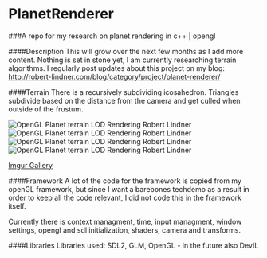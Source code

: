 # PlanetRenderer
###A repo for my research on planet rendering in c++ | opengl

####Description
This will grow over the next few months as I add more content. Nothing is set in stone yet, I am currently researching terrain algorithms.
I regularly post updates about this project on my blog: http://robert-lindner.com/blog/category/project/planet-renderer/

####Terrain
There is a recursively subdividing icosahedron. Triangles subdivide based on the distance from the camera and get culled when outside of the frustum.

![OpenGL Planet terrain LOD Rendering Robert Lindner](http://i.imgur.com/dC9CQMP.jpg)
![OpenGL Planet terrain LOD Rendering Robert Lindner](http://i.imgur.com/v9xjw0m.jpg)
![OpenGL Planet terrain LOD Rendering Robert Lindner](http://i.imgur.com/D45nHv8.jpg)
![OpenGL Planet terrain LOD Rendering Robert Lindner](http://i.imgur.com/tjOinep.jpg)

[Imgur Gallery](http://imgur.com/gallery/58LZH)

####Framework
A lot of the code for the framework is copied from my openGL framework, but since I want a barebones techdemo as a result in order to keep all the code relevant, I did not code this in the framework itself.

Currently there is context managment, time, input managment, window settings, opengl and sdl initialization, shaders, camera and transforms.

####Libraries
Libraries used: SDL2, GLM, OpenGL - in the future also DevIL

